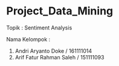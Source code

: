 # Project_Data_Mining

Topik : Sentiment Analysis

Nama Kelompok :
  1. Andri Aryanto Doke / 161111014
  2. Arif Fatur Rahman Saleh / 151111093
